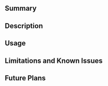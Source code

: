 
## Summary

<!--- Briefly describe the feature, including what it does and what problem it solves. -->

## Description

<!--- Describe the feature in detail, including its benefits, capabilities, and any relevant examples or use cases. -->

## Usage

<!--- Include any necessary setup or configuration instructions, as well as any examples or demonstrations of the feature in action. -->

## Limitations and Known Issues

<!--- Describe any known limitations or issues with the feature, along with any potential workarounds or solutions. -->

## Future Plans

<!--- Include any future plans or ideas for improving or extending the feature. -->
